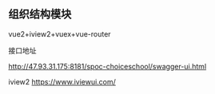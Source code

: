 
## 组织结构模块

vue2+iview2+vuex+vue-router

接口地址 

http://47.93.31.175:8181/spoc-choiceschool/swagger-ui.html

iview2  https://www.iviewui.com/


